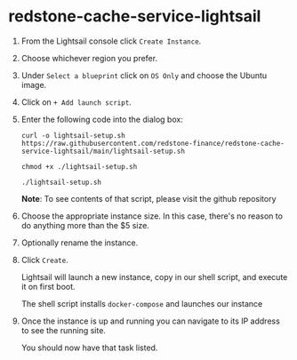 # redstone-cache-service-lightsail

1. From the Lightsail console click `Create Instance`.

1. Choose whichever region you prefer.

1. Under `Select a blueprint` click on `OS Only` and choose the Ubuntu image.

1. Click on `+ Add launch script`.

1. Enter the following code into the dialog box:

   ```
   curl -o lightsail-setup.sh https://raw.githubusercontent.com/redstone-finance/redstone-cache-service-lightsail/main/lightsail-setup.sh

   chmod +x ./lightsail-setup.sh

   ./lightsail-setup.sh
   ```

   **Note**: To see contents of that script, please visit the github repository

1. Choose the appropriate instance size. In this case, there's no reason to do anything more than the $5 size.

1. Optionally rename the instance.

1. Click `Create`.

   Lightsail will launch a new instance, copy in our shell script, and execute it on first boot.

   The shell script installs `docker-compose` and launches our instance

1. Once the instance is up and running you can navigate to its IP address to see the running site.

   You should now have that task listed.
